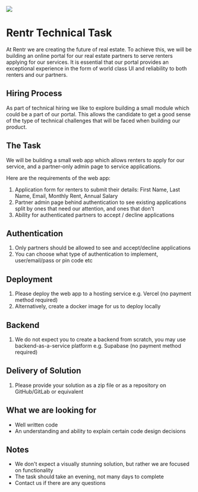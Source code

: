 ![](https://i.ibb.co/ySzvm85/Screenshot-2024-06-17-at-21-06-55.png)
# Rentr Technical Task

At Rentr we are creating the future of real estate. To achieve this, we will be building an online portal for our real estate partners to serve renters applying for our services. It is essential that our portal provides an exceptional experience in the form of world class UI and reliability to both renters and our partners.

## Hiring Process

As part of technical hiring we like to explore building a small module which could be a part of our portal. This allows the candidate to get a good sense of the type of technical challenges that will be faced when building our product.

## The Task

We will be building a small web app which allows renters to apply for our service, and a partner-only admin page to service applications.

Here are the requirements of the web app:

1. Application form for renters to submit their details: First Name, Last Name, Email, Monthly Rent, Annual Salary
2. Partner admin page behind authentication to see existing applications split by ones that need our attention, and ones that don't
3. Ability for authenticated partners to accept / decline applications

## Authentication
1. Only partners should be allowed to see and accept/decline applications
2. You can choose what type of authentication to implement, user/email/pass or pin code etc

## Deployment

1. Please deploy the web app to a hosting service e.g. Vercel (no payment method required)
2. Alternatively, create a docker image for us to deploy locally

## Backend

1. We do not expect you to create a backend from scratch, you may use backend-as-a-service platform e.g. Supabase (no payment method required)

## Delivery of Solution
1. Please provide your solution as a zip file or as a repository on GitHub/GitLab or equivalent

## What we are looking for
* Well written code
* An understanding and ability to explain certain code design decisions

## Notes
* We don't expect a visually stunning solution, but rather we are focused on functionality
* The task should take an evening, not many days to complete
* Contact us if there are any questions